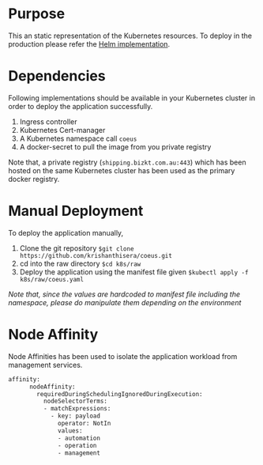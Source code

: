 # Purpose
This an static representation of the Kubernetes resources. To deploy in the production please refer the [Helm implementation].
# Dependencies
Following implementations should be available in your Kubernetes cluster in order to deploy the application successfully.
1. Ingress controller
2. Kubernetes Cert-manager 
3. A Kubernetes namespace call `coeus`
4. A docker-secret to pull the image from you private registry

Note that, a private registry (`shipping.bizkt.com.au:443`) which has been hosted on the same Kubernetes cluster has been used as the primary docker registry.

# Manual Deployment
To deploy the application manually,
1. Clone the git repository
`$git clone https://github.com/krishanthisera/coeus.git`
2. cd into the raw directory
`$cd k8s/raw`
3. Deploy the application using the manifest file given
`$kubectl apply -f k8s/raw/coeus.yaml`

_Note that, since the values are hardcoded to manifest file including the namespace, please do manipulate them depending on the environment_

# Node Affinity
Node Affinities has been used to isolate the application workload from management services.
```sh
affinity:
      nodeAffinity:
        requiredDuringSchedulingIgnoredDuringExecution:
          nodeSelectorTerms:
          - matchExpressions:
            - key: payload
              operator: NotIn
              values:
              - automation
              - operation
              - management 
```

[Helm implementation]: https://github.com/krishanthisera/coeus/tree/master/k8s/helm